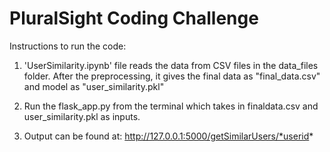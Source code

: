 # PluralSight Coding Challenge

Instructions to run the code:

1) 'UserSimilarity.ipynb' file reads the data from CSV files in the data_files folder. 
After the preprocessing, it gives the final data as "final_data.csv" and model as "user_similarity.pkl"

2) Run the flask_app.py from the terminal which takes in finaldata.csv and user_similarity.pkl as inputs.

3) Output can be found at: http://127.0.0.1:5000/getSimilarUsers/*userid*



